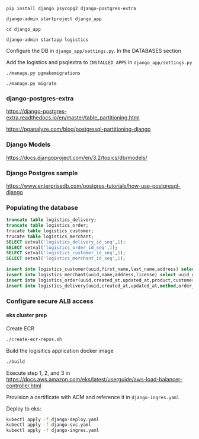 

`pip install django psycopg2 django-postgres-extra`

`django-admin startproject django_app`

`cd django_app`

`django-admin startapp logistics`

Configure the DB in `django_app/settings.py`. In the DATABASES section

Add the logistics and psqlextra to `INSTALLED_APPS` in `django_app/settings.py`

`./manage.py pgmakemigrations`

`./manage.py migrate`

### django-postgres-extra
https://django-postgres-extra.readthedocs.io/en/master/table_partitioning.html

https://pganalyze.com/blog/postgresql-partitioning-django

### Django Models 
https://docs.djangoproject.com/en/3.2/topics/db/models/

### Django Postgres sample
https://www.enterprisedb.com/postgres-tutorials/how-use-postgresql-django

### Populating the database

```sql
truncate table logistics_delivery;
truncate table logistics_order;
trucate table logistics_customer;
trucate table logistics_merchant;
SELECT setval('logistics_delivery_id_seq',1);
SELECT setval('logistics_order_id_seq',1);
SELECT setval('logistics_customer_id_seq',1);
SELECT setval('logistics_merchant_id_seq',1);

insert into logistics_customer(uuid,first_name,last_name,address) select uuid_generate_v4(),md5(RANDOM()::TEXT),md5(RANDOM()::TEXT),md5(RANDOM()::TEXT) from generate_series(1,100);
insert into logistics_merchant(uuid,name,address,license) select uuid_generate_v4(),md5(RANDOM()::TEXT),md5(RANDOM()::TEXT),md5(RANDOM()::TEXT) from generate_series(1,100);
insert into logistics_order(uuid,created_at,updated_at,product,customer_id,merchant_id) select uuid_generate_v4(),NOW(),NOW(),uuid_generate_v4(),*,* from generate_series(1,100);
insert into logistics_delivery(uuid,created_at,updated_at,method,order_id) select uuid_generate_v4(),NOW(),NOW(),md5(RANDOM()::TEXT),* from generate_series(1,100);
```
### Configure secure ALB access

#### eks cluster prep

Create ECR

```bash
./create-ecr-repos.sh
```
Build the logisitics application docker image

```bash
./build
```

Execute step 1, 2, and 3 in https://docs.aws.amazon.com/eks/latest/userguide/aws-load-balancer-controller.html

Provision a certificate with ACM and reference it in `django-ingres.yaml`


Deploy to eks:

```bash
kubectl apply -f django-deploy.yaml
kubectl apply -f django-svc.yaml
kubectl apply -f django-ingres.yaml
```


